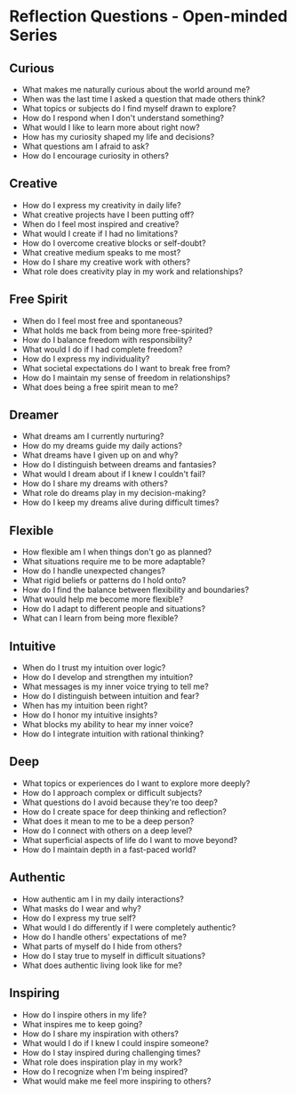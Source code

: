 # Reflection Questions - Open-minded Series

## Curious

- What makes me naturally curious about the world around me?
- When was the last time I asked a question that made others think?
- What topics or subjects do I find myself drawn to explore?
- How do I respond when I don't understand something?
- What would I like to learn more about right now?
- How has my curiosity shaped my life and decisions?
- What questions am I afraid to ask?
- How do I encourage curiosity in others?

## Creative

- How do I express my creativity in daily life?
- What creative projects have I been putting off?
- When do I feel most inspired and creative?
- What would I create if I had no limitations?
- How do I overcome creative blocks or self-doubt?
- What creative medium speaks to me most?
- How do I share my creative work with others?
- What role does creativity play in my work and relationships?

## Free Spirit

- When do I feel most free and spontaneous?
- What holds me back from being more free-spirited?
- How do I balance freedom with responsibility?
- What would I do if I had complete freedom?
- How do I express my individuality?
- What societal expectations do I want to break free from?
- How do I maintain my sense of freedom in relationships?
- What does being a free spirit mean to me?

## Dreamer

- What dreams am I currently nurturing?
- How do my dreams guide my daily actions?
- What dreams have I given up on and why?
- How do I distinguish between dreams and fantasies?
- What would I dream about if I knew I couldn't fail?
- How do I share my dreams with others?
- What role do dreams play in my decision-making?
- How do I keep my dreams alive during difficult times?

## Flexible

- How flexible am I when things don't go as planned?
- What situations require me to be more adaptable?
- How do I handle unexpected changes?
- What rigid beliefs or patterns do I hold onto?
- How do I find the balance between flexibility and boundaries?
- What would help me become more flexible?
- How do I adapt to different people and situations?
- What can I learn from being more flexible?

## Intuitive

- When do I trust my intuition over logic?
- How do I develop and strengthen my intuition?
- What messages is my inner voice trying to tell me?
- How do I distinguish between intuition and fear?
- When has my intuition been right?
- How do I honor my intuitive insights?
- What blocks my ability to hear my inner voice?
- How do I integrate intuition with rational thinking?

## Deep

- What topics or experiences do I want to explore more deeply?
- How do I approach complex or difficult subjects?
- What questions do I avoid because they're too deep?
- How do I create space for deep thinking and reflection?
- What does it mean to me to be a deep person?
- How do I connect with others on a deep level?
- What superficial aspects of life do I want to move beyond?
- How do I maintain depth in a fast-paced world?

## Authentic

- How authentic am I in my daily interactions?
- What masks do I wear and why?
- How do I express my true self?
- What would I do differently if I were completely authentic?
- How do I handle others' expectations of me?
- What parts of myself do I hide from others?
- How do I stay true to myself in difficult situations?
- What does authentic living look like for me?

## Inspiring

- How do I inspire others in my life?
- What inspires me to keep going?
- How do I share my inspiration with others?
- What would I do if I knew I could inspire someone?
- How do I stay inspired during challenging times?
- What role does inspiration play in my work?
- How do I recognize when I'm being inspired?
- What would make me feel more inspiring to others?
